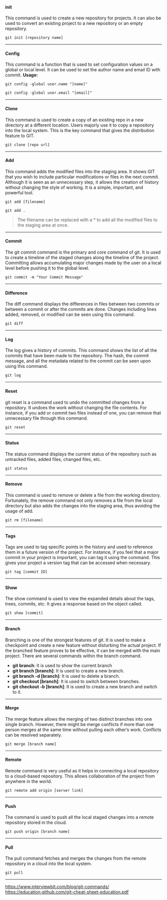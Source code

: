 
#### init
This command is used to create a new repository for projects. It can also be used to convert an existing project to a new repository or an empty repository.

```
git init [repository name]
```

---
#### Config

This command is a function that is used to set configuration values on a global or local level. It can be used to set the author name and email ID with commit.
**Usage:**

```
git config -global user.name "[name]"

git config -global user.email "[email]"
```

---
#### Clone
This command is used to create a copy of an existing repo in a new directory at a different location. Users majorly use it to copy a repository into the local system. This is the key command that gives the distribution feature to GIT. 

```
git clone [repo url]
```

---
#### Add
This command adds the modified files into the staging area. It shows GIT that you wish to include particular modifications or files in the next commit. Although it is seen as an unnecessary step, it allows the creation of history without changing the style of working. It is a simple, important, and powerful tool. 

```
git add [filename]

git add .
```

> The filename can be replaced with a * to add all the modified files to the staging area at once.

---
#### Commit

The git commit command is the primary and core command of git. It is used to create a timeline of the staged changes along the timeline of the project. Committing allows accumulating major changes made by the user on a local level before pushing it to the global level. 

```
git commit -m "Your Commit Message"
```
---
#### Difference

The diff command displays the differences in files between two commits or between a commit or after the commits are done. Changes including lines added, removed, or modified can be seen using this command. 

```
git diff
```

---
#### Log

The log gives a history of commits. This command shows the list of all the commits that have been made to the repository. The hash, the commit message, and all the metadata related to the commit can be seen upon using this command. 

```
git log
```

---
#### Reset

git reset is a command used to undo the committed changes from a repository. It undoes the work without changing the file contents. For instance, if you add or commit two files instead of one, you can remove that unnecessary file through this command.

```
git reset
```

---
#### Status

The status command displays the current status of the repository such as untracked files, added files, changed files, etc.

```
git status
```

---
#### Remove

This command is used to remove or delete a file from the working directory. Fortunately, the remove command not only removes a file from the local directory but also adds the changes into the staging area, thus avoiding the usage of add. 

```
git rm [filename]
```

---
#### Tags

Tags are used to tag specific points in the history and used to reference them in a future version of the project. For instance, if you feel that a major commit in your project is important, you can tag it using the command. This gives your project a version tag that can be accessed when necessary. 

```
git tag [commit ID]
```

---
#### Show
The show command is used to view the expanded details about the tags, trees, commits, etc. It gives a response based on the object called. 

```
git show [commit]
```

---
#### Branch

Branching is one of the strongest features of git. It is used to make a checkpoint and create a new feature without disturbing the actual project. If the branched feature proves to be effective, it can be merged with the main project. There are several commands within the branch command. 

-   **git branch**: It is used to show the current branch
-   **git branch [branch]**: It is used to create a new branch. 
-   **git branch -d [branch]**: It is used to delete a branch. 
-   **git checkout [branch]**: It is used to switch between branches.
-   **git checkout -b [branch]**: It is used to create a new branch and switch to it. 

---
#### Merge

The merge feature allows the merging of two distinct branches into one single branch. However, there might be merge conflicts if more than one person merges at the same time without pulling each other’s work. Conflicts can be resolved separately. 

```
git merge [branch name]
```

---
#### Remote

Remote command is very useful as it helps in connecting a local repository to a cloud-based repository. This allows collaboration of the project from anywhere in the world. 

```
git remote add origin [server link]
```

---
#### Push

The command is used to push all the local staged changes into a remote repository stored in the cloud.

```
git push origin [branch name]
```

---
#### Pull

The pull command fetches and merges the changes from the remote repository in a cloud into the local system. 

```
git pull
```

---
https://www.interviewbit.com/blog/git-commands/
https://education.github.com/git-cheat-sheet-education.pdf